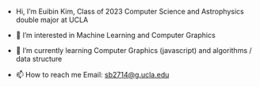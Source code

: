 - Hi, I’m Euibin Kim, Class of 2023 Computer Science and Astrophysics double major at UCLA
- 👀  I’m interested in Machine Learning and Computer Graphics
- 🌱  I’m currently learning Computer Graphics (javascript) and algorithms / data structure

- 📫  How to reach me
  Email: sb2714@g.ucla.edu
